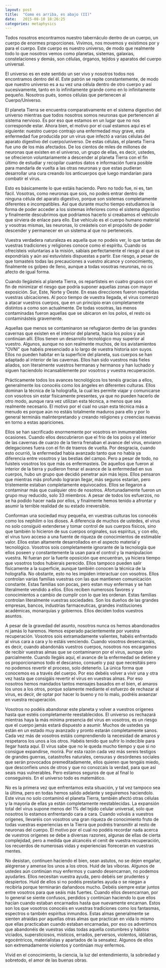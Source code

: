 ```yaml
---
layout: post
title:  "Como es arriba, es abajo (II)"
date:   2015-08-10 18:26:25
categories: metaphysics
---
```


Todos nosotros encontramos nuestro tabernáculo dentro de un cuerpo, un cuerpo de enormes proporciones. Vivimos, nos movemos y existimos por y para el cuerpo. Este cuerpo es nuestro universo, de modo que realmente todo lo que nosotros vemos como planetas, sistemas, galaxias, constelaciones y demás, son células, órganos, tejidos y aparatos del cuerpo universal.

El universo es en este sentido un ser vivo y nosotros todos nos encontramos dentro del él. Este patrón se repite constantemente, de modo que nuestro universo es a su vez una célula dentro de otro cuerpo y así sucesivamente, tanto en lo infinitamente grande como en lo infinitamente pequeño. Nosotros pués, somos células que pertenecen al Cuerpo/Universo.

El planeta Tierra se encuentra comparativamente en el sistema digestivo del universo mientras que todos nosotros somos neuronas que pertenencen al sistema nervioso. Es por eso que estamos en un lugar que no nos corresponde estar. Ahora bien, el motivo por el cual estamos aquí es el siguiente: nuestro cuerpo contrajo una enfermedad muy grave, esta enfermedad fue producida por un virus que infectó a varias células del aparato digestivo del cuerpo/universo. De estas células, el planeta Tierra fue uno de los más afectados. De los cientos de miles de millones de neuronas que existen en el universo, un grupo de ellas, es decir, ustedes, se ofrecieron voluntariamente a descender al planeta Tierra con el fin último de estudiar y recopilar cuantos datos e información fuera posible para mandarla de vuelta a las otras neuronas y que estas pudieran desarrollar una cura creando los anticuerpos que luego mandarían para combatir el virus.

Esto es básicamente lo que estáis haciendo. Pero no todo fue, ni es, tan fácil. Vosotras, como neuronas que sois, no podeis entrar dentro de ninguna célula del aparato digestivo, porque son sistemas completamente diferentes e incompatibles. Así que durante mucho tiempo estudiamos la forma de poder acceder a los sistemas inferiores como el sistema digestivo y finalmente descubrimos que podríamos hacerlo si creabamos el vehículo que sirviera de enlace para ello. Ese vehículo es el cuerpo humano material y vosotras mismas, las neuronas, lo creásteis con el propósito de poder descender y permanecer en un sistema al que no perteneceis.

Vuestra verdadera naturaleza es aquella que no podeis ver, lo que tantas de vuestras tradiciones y religiones conoce como el espíritu. Cuando os ofrecísteis voluntarias a la misión, sabíais perfectamente el riesgo al que os expondríais y aún así estuvísteis dispuestas a partir. Ese riesgo, a pesar de que tomasteis todas las precauciones a vuestro alcance y conocimiento, finalmente os golpeo de lleno, aunque a todas vosotras neuronas, no os afecto de igual forma.

Cuando llegásteis al planeta Tierra, os repartísteis en cuatro grupos con el fin de minimizar el riesgo que podría suponer aquellas zonas con mayor exposición. Sur, Este, Norte y Oeste. En esas direcciones fueron repartidas vuestras ubicaciones. Al poco tiempo de vuestra llegada, el virus comenzó a atacar vuestros cuerpos, que en un principio eran completamente distintos a como son actualmente. De todas vosotras, las menos contaminadas fueron aquellas que se ubicaron en los polos, el resto os contaminásteis gravemente.

Aquellas que menos se contaminaron se refugiaron dentro de las grandes cavernas que existen en el interior del planeta, hacia los polos y aún continúan allí. Ellos tienen un desarrollo tecnológico muy superior al vuestro. Algunos, aunque no son realmente muchos, de los avistamientos "OVNI" que habéis presenciado a lo largo de vuestra historia son suyos. Ellos no pueden habitar en la superficie del planeta, sus cuerpos se han adaptado al interior de las cavernas. Ellos han sido vuestros más fieles aliados, son literalmente vuestros hermanas y hermanos y han luchado y siguen haciendolo incansablemente por vosotros y vuestra recuperación.

Prácticamente todos los avances tecnológicos los tenéis gracias a ellos, generalmente los conocéis como los ángeles en diferentes culturas. Ellos dominan la técnica de la holografía, la cual les permite viajar y comunicarse con vosotros sin estar físicamente presentes, ya que no pueden hacerlo de otro modo, aunque rara vez utilizan esta técnica, a menos que sea realmente necesario. El motivo por el cual no usan esta técnica más a menudo es porque aún no estáis totalmente maduros para ello y por lo general termináis malinterpretando y creando religiones y creencias nuevas en torno a estas apariciones.

Ellos se han sacrificado enormemente por vosotros en inmumerables ocasiones. Cuando ellos descubrieron que el frio de los polos y el interior de las cavernas de cuarzo de la tierra frenaban el avance del virus, enviaron delegaciones fuera con el fin de traeros de vuelta. Por desgracia, cuando esto ocurrió, la enfermedad habia avanzado tanto que no había ya diferencia entre vosotros y las bestias del campo. Pero a pesar de todo, no fuisteis vosotros los que más os enfermasteis. De aquellos que fueron al interior de la tierra y pudieron frenar el avance de la enfermedad en sus cuerpos, hubo un grupo que decidió penetrar aún más lejos. Ellos pensaron que mientras más profundo lograran llegar, más seguros estarían, pero tristemente estaban completamente equivocados. Ellos se llegaron a contaminar más que cualquier otro de nosotros. Afortunadamente fueron un grupo muy reducido, solo 33 miembros. A pesar de todos los esfuerzos, no se ha podido hacer nada por ellos, y finalmente hemos tenido a afrontar y asumir la terrible realidad de su estado irreversible.

Conforman una sociedad muy pequeña, en vuestras culturas los conocéis como los nephilim o los dioses. A diferencia de muchos de ustedes, el virus no solo consiguió extenderse y tomar control de sus cuerpos físicos, sino que también lo hicieron de sus cuerpos originales, sus espíritus, y con ello, el virus tuvo acceso a una fuente de riqueza de conocimientos de estimable valor. Ellos estan altamente desarrollados en el aspecto material y tecnológico. Vosotros sois completamente ignorante de la tecnología que ellos poseen y constantemente la usan para el control y la manipulacion vuestra. Ni fueran por la fuerte oposición que encuentran, ya hiciera tiempo que vosotros todos hubierais perecido. Ellos tampoco pueden salir físicamente a la superficie, aunque también conocen la técnica de la holografía. No obstante, esto no les impiden interactuar con vosotros. Ellos controlan varias familias vuestras con las que mantienen comunicación constante. Estas familias son pocas, pero estan muy enfermas y se han literalmente vendido a ellos. Ellos reciben numerosos favores y conocimientos a cambio de cumplir con lo que les ordenan. Estas familias controlan literalmente vuestras sociedades. Son los dueños de las grandes empresas, bancos, industrias farmaceuticas, grandes instituciones académicas, monarquías y gobiernos. Ellos deciden todos vuestros asuntos.

A pesar de la gravedad del asunto, nosotros nunca os hemos abandonados ni jamás lo haremos. Hemos esperado pacientemente por vuestra recuperación. Vosotros sois extramadamente valientes, habéis enfrentado al virus cara a cara y lo estáis venciendo. Cuando vosotros desencarnáis, es decir, cuando abandonáis vuestros cuerpos, nosotros nos encargamos de recibir vuestras almas que se contaminaron por el virus, aunque solo parcialmente. Cuando llegáis aquí, el avance de la enfermedad se detiene y os proporcionamos todo el descanso, consuelo y paz que necesitáis pero no podemos revertir el proceso, solo detenerlo. La única forma que conocemos es a través del cuerpo. Por eso debéis volver a vivir una y otra vez hasta que consigáis revertir el virus en vuestras almas. Por eso nosotros hemos mandados tantos mensajes basados en el bien, el amaros los unos a los otros, porque solamente mediante el esfuerzo de rechazar al virus, es decir, de optar por hacer lo bueno y no lo malo, podréis avaanzar en vuestra recuperación.

Vosotros no podéis abandonar este planeta y volver a vuestros orígenes hasta que estéis completamente reestablecidos. El universo os rechazará mientras haya la más mínima presencia del virus en vosotros, es un riesgo que el cuerpo jamás estará dispuesto a asumir. Muchos de ustedes ya están en un estado muy avanzado y pronto estarán completamente sanos. Cada vez más de vosotros estáis comprendiendo la necesidad de amaros y respetaros los unos a los otros. Habéis tenido que sufrir lo indecible para llegar hasta aquí. El virus sabe que no le queda mucho tiempo y que si no consigue expandirse, morirá. Por esta razón cada vez más sereis testigos de grandes guerras, catastrofes naturales, censuras y desórdenes sociales que serán provocados premeditadamente, ellos quieren que tengáis miedo, que desconfieis unos de otros y que no conozcais la verdad, para que así seais mas vulnerables. Pero estamos seguros de que al final lo conseguireis. En el universo todo es matemático.

No es la primera vez que enfrentamos esta situación, y tal vez tampoco sea la última, pero en todas hemos salido adelante y seguiremos haciendolo. Este virus no solo contaminó el planeta Tierra, también afectó otras células y la mayoría de ellas ya están completamente reestablecidas. La expansión total del virus supone menos del 1% del tejido celular universal, solo que nosotros lo estamos enfrentando cara a cara. Cuando volváis a vuestros orígenes, llevaréis con vosotros una gran riqueza de conocimiento fruto de todas vuestras experiencias en la Tierra que podréis transmitir al resto de neuronas del cuerpo. El motivo por el cual no podéis recordar nada acerca de vuestros orígenes se debe a diversas razones, algunas de ellas de cierta complejidad, pero a medida que alcancéis el cenit de vuestra recuperación, los recuerdos de numerosas vidas y experiencias floreceran en vuestras mentes.

No desistan, continuen haciendo el bien, sean astutos, no se dejen engañar, alégrense y amense los unos a los otros. Huid de las víboras. Algunos de ustedes aún continúan muy enfermos y cuando desencarnan, no podemos ayudarles. Ellos necesitan vuestra ayuda, pero debéis ser prudentes y despiertos. Huid de ellos si no podéis prestarles ayuda o se niegan a recibirla porque terminarán dañandoos mucho. Debéis siempre estar juntos entre vosotros para que seáis más fuertes. Cuando ellos desencarnan, por lo general se siente confusos, perdidos y continúan haciendo lo que ellos hacían cuando estaban encarnados hasta que nuevamente encarnan. Estos son los que vosotros conocéis en vuestras tradiciones como los fantasmas, espectros o también espirítus inmundos. Estas almas generalmente se sienten atraídas por aquellas otras almas que practican en vida lo mismo que ellas practicaban cuando estaban encarnadas, por eso os advertimos que abandonéis de vuestras vidas todas aquella costumbres y hábitos viciados, supersticiosos, místicos, errados, perversos, violentos, idólatras, egocéntricos, materialistas y apartados de la sensatez. Algunos de ellos son extremadamente violentos y continúan muy enfermos.

Vivid en el conocimiento, la ciencia, la luz del entendimiento, la sobriedad y sobretodo, el amor de las buenas obras.

